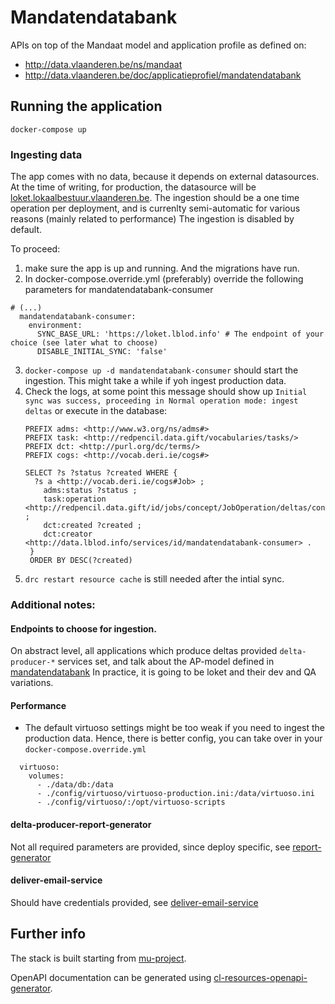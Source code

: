 # Mandatendatabank

APIs on top of the Mandaat model and application profile as defined on:
* http://data.vlaanderen.be/ns/mandaat
* http://data.vlaanderen.be/doc/applicatieprofiel/mandatendatabank

## Running the application
```
docker-compose up
```
### Ingesting data
The app comes with no data, because it depends on external datasources.
At the time of writing, for production, the datasource will be [loket.lokaalbestuur.vlaanderen.be](https://loket.lokaalbestuur.vlaanderen.be/).
The ingestion should be a one time operation per deployment, and is currenlty semi-automatic for various reasons (mainly related to performance)
The ingestion is disabled by default.

To proceed:
1. make sure the app is up and running. And the migrations have run.
2. In docker-compose.override.yml (preferably) override the following parameters for mandatendatabank-consumer
```
# (...)
  mandatendatabank-consumer:
    environment:
      SYNC_BASE_URL: 'https://loket.lblod.info' # The endpoint of your choice (see later what to choose)
      DISABLE_INITIAL_SYNC: 'false'
```
3. `docker-compose up -d mandatendatabank-consumer` should start the ingestion.
  This might take a while if yoh ingest production data.
4. Check the logs, at some point this message should show up
  `Initial sync was success, proceeding in Normal operation mode: ingest deltas`
   or execute in the database:
   ```
   PREFIX adms: <http://www.w3.org/ns/adms#>
   PREFIX task: <http://redpencil.data.gift/vocabularies/tasks/>
   PREFIX dct: <http://purl.org/dc/terms/>
   PREFIX cogs: <http://vocab.deri.ie/cogs#>

   SELECT ?s ?status ?created WHERE {
     ?s a <http://vocab.deri.ie/cogs#Job> ;
       adms:status ?status ;
       task:operation <http://redpencil.data.gift/id/jobs/concept/JobOperation/deltas/consumer/initialSync/mandatarissen> ;
       dct:created ?created ;
       dct:creator <http://data.lblod.info/services/id/mandatendatabank-consumer> .
    }
    ORDER BY DESC(?created)
   ```
5. `drc restart resource cache` is still needed after the intial sync.

### Additional notes:
#### Endpoints to choose for ingestion.
On abstract level, all applications which produce deltas provided `delta-producer-*` services set, and talk about the AP-model defined in [mandatendatabank](http://data.vlaanderen.be/doc/applicatieprofiel/mandatendatabank)
In practice, it is going to be loket and their dev and QA variations.
#### Performance
- The default virtuoso settings might be too weak if you need to ingest the production data. Hence, there is better config, you can take over in your `docker-compose.override.yml`
```
  virtuoso:
    volumes:
      - ./data/db:/data
      - ./config/virtuoso/virtuoso-production.ini:/data/virtuoso.ini
      - ./config/virtuoso/:/opt/virtuoso-scripts
```
#### delta-producer-report-generator
Not all required parameters are provided, since deploy specific, see [report-generator](https://github.com/lblod/delta-producer-report-generator)
#### deliver-email-service
Should have credentials provided, see [deliver-email-service](https://github.com/redpencilio/deliver-email-service)

## Further info
The stack is built starting from [mu-project](https://github.com/mu-semtech/mu-project).

OpenAPI documentation can be generated using [cl-resources-openapi-generator](https://github.com/mu-semtech/cl-resources-openapi-generator).
